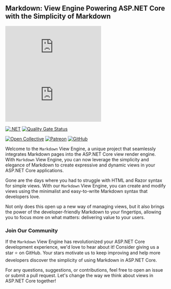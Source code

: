 ## Markdown: View Engine Powering ASP.NET Core with the Simplicity of Markdown

[![NuGet Version](https://img.shields.io/nuget/v/wangkanai.markdown)](https://www.nuget.org/packages/wangkanai.markdown)
[![NuGet Pre Release](https://img.shields.io/nuget/vpre/wangkanai.markdown)](https://www.nuget.org/packages/wangkanai.markdown)

[![.NET](https://github.com/wangkanai/wangkanai/actions/workflows/dotnet.yml/badge.svg)](https://github.com/wangkanai/wangkanai/actions/workflows/dotnet.yml)
[![Quality Gate Status](https://sonarcloud.io/api/project_badges/measure?project=wangkanai_github&metric=alert_status)](https://sonarcloud.io/summary/new_code?id=wangkanai_github)

[![Open Collective](https://img.shields.io/badge/open%20collective-support%20me-3385FF.svg)](https://opencollective.com/wangkanai)
[![Patreon](https://img.shields.io/badge/patreon-support%20me-d9643a.svg)](https://www.patreon.com/wangkanai)
[![GitHub](https://img.shields.io/github/license/wangkanai/wangkanai)](https://github.com/wangkanai/wangkanai/blob/main/LICENSE)

Welcome to the `Markdown` View Engine, a unique project that seamlessly integrates Markdown pages into the ASP.NET Core view render engine.
With `Markdown` View Engine, you can now leverage the simplicity and elegance of Markdown to create expressive and dynamic views in your ASP.NET Core applications.

Gone are the days where you had to struggle with HTML and Razor syntax for simple views.
With our `Markdown` View Engine, you can create and modify views using the minimalist and easy-to-write Markdown syntax that developers love.

Not only does this open up a new way of managing views, but it also brings the power of the developer-friendly Markdown to your fingertips,
allowing you to focus more on what matters: delivering value to your users.

### Join Our Community

If the `Markdown` View Engine has revolutionized your ASP.NET Core development experience, we'd love to hear about it!
Consider giving us a star ⭐ on GitHub. Your stars motivate us to keep improving and help more developers discover the simplicity of using Markdown in ASP.NET Core.

For any questions, suggestions, or contributions, feel free to open an issue or submit a pull request.
Let's change the way we think about views in ASP.NET Core together!
